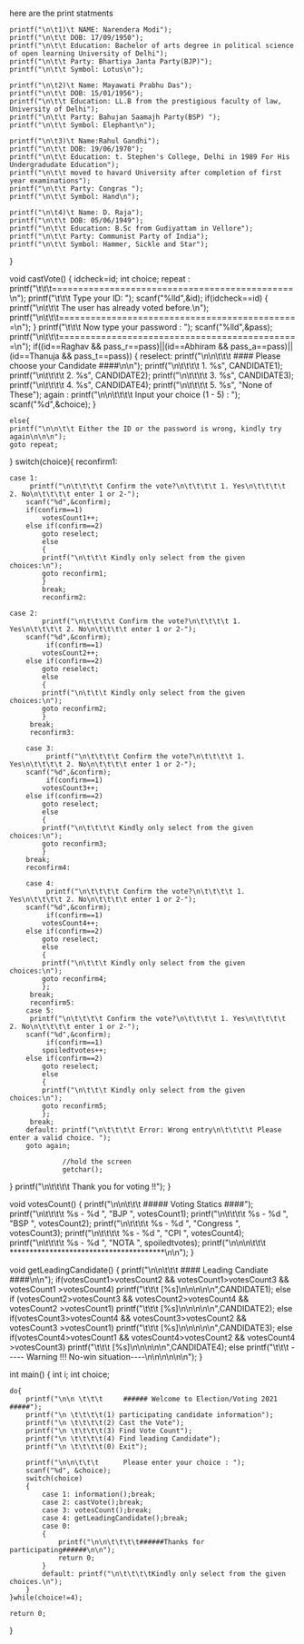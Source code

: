 here are the print statments

    printf("\n\t1)\t NAME: Narendera Modi");
    printf("\n\t\t DOB: 17/09/1950");
    printf("\n\t\t Education: Bachelor of arts degree in political science of open learning University of Delhi");
    printf("\n\t\t Party: Bhartiya Janta Party(BJP)");
    printf("\n\t\t Symbol: Lotus\n");

    printf("\n\t2)\t Name: Mayawati Prabhu Das");
    printf("\n\t\t DOB: 15/01/1956");
    printf("\n\t\t Education: LL.B from the prestigious faculty of law, University of Delhi");
    printf("\n\t\t Party: Bahujan Saamajh Party(BSP) ");
    printf("\n\t\t Symbol: Elephant\n");

    printf("\n\t3)\t Name:Rahul Gandhi");
    printf("\n\t\t DOB: 19/06/1970");
    printf("\n\t\t Education: t. Stephen's College, Delhi in 1989 For His Undergradudate Education");
    printf("\n\t\t moved to havard University after completion of first year examinations");
    printf("\n\t\t Party: Congras ");
    printf("\n\t\t Symbol: Hand\n");

    printf("\n\t4)\t Name: D. Raja");
    printf("\n\t\t DOB: 05/06/1949");
    printf("\n\t\t Education: B.Sc from Gudiyattam in Vellore");
    printf("\n\t\t Party: Communist Party of India");
    printf("\n\t\t Symbol: Hammer, Sickle and Star");
}

void castVote()
{
     idcheck=id;
    int choice;
    repeat :
        printf("\t\t\t==============================================\n");
    printf("\t\t\t Type your ID:            ");
    scanf("%lld",&id);
    if(idcheck==id)
    {
        printf("\n\t\t\t The user has already voted before.\n");
        printf("\n\t\t\t==============================================\n");
    }
    printf("\t\t\t Now type your password : ");
    scanf("%lld",&pass);
    printf("\n\t\t\t==============================================\n");
    if((id==Raghav && pass_r==pass)||(id==Abhiram && pass_a==pass)||(id==Thanuja && pass_t==pass))
{
    reselect:
    printf("\n\n\t\t\t     #### Please choose your Candidate ####\n\n");
    printf("\n\t\t\t\t 1. %s", CANDIDATE1);
    printf("\n\t\t\t\t 2. %s", CANDIDATE2);
    printf("\n\t\t\t\t 3. %s", CANDIDATE3);
    printf("\n\t\t\t\t 4. %s", CANDIDATE4);
    printf("\n\t\t\t\t 5. %s", "None of These");
    again :
    printf("\n\n\t\t\t\t Input your choice (1 - 5) : ");
    scanf("%d",&choice);
}

    else{
    printf("\n\n\t\t Either the ID or the password is wrong, kindly try again\n\n\n");
    goto repeat;

}
    switch(choice){
        reconfirm1:

    case 1:
         printf("\n\t\t\t\t Confirm the vote?\n\t\t\t\t 1. Yes\n\t\t\t\t 2. No\n\t\t\t\t enter 1 or 2-");
        scanf("%d",&confirm);
        if(confirm==1)
            votesCount1++;
        else if(confirm==2)
            goto reselect;
            else
            {
            printf("\n\t\t\t Kindly only select from the given choices:\n");
            goto reconfirm1;
            }
            break;
            reconfirm2:

    case 2:
            printf("\n\t\t\t\t Confirm the vote?\n\t\t\t\t 1. Yes\n\t\t\t\t 2. No\n\t\t\t\t enter 1 or 2-");
        scanf("%d",&confirm);
             if(confirm==1)
            votesCount2++;
        else if(confirm==2)
            goto reselect;
            else
            {
            printf("\n\t\t\t Kindly only select from the given choices:\n");
            goto reconfirm2;
            }
         break;
         reconfirm3:

        case 3:
             printf("\n\t\t\t\t Confirm the vote?\n\t\t\t\t 1. Yes\n\t\t\t\t 2. No\n\t\t\t\t enter 1 or 2-");
        scanf("%d",&confirm);
             if(confirm==1)
            votesCount3++;
        else if(confirm==2)
            goto reselect;
            else
            {
            printf("\n\t\t\t\t Kindly only select from the given choices:\n");
            goto reconfirm3;
            }
        break;
        reconfirm4:

        case 4:
             printf("\n\t\t\t\t Confirm the vote?\n\t\t\t\t 1. Yes\n\t\t\t\t 2. No\n\t\t\t\t enter 1 or 2-");
        scanf("%d",&confirm);
             if(confirm==1)
            votesCount4++;
        else if(confirm==2)
            goto reselect;
            else
            {
            printf("\n\t\t\t Kindly only select from the given choices:\n");
            goto reconfirm4;
            };
         break;
         reconfirm5:
        case 5:
         printf("\n\t\t\t\t Confirm the vote?\n\t\t\t\t 1. Yes\n\t\t\t\t 2. No\n\t\t\t\t enter 1 or 2-");
        scanf("%d",&confirm);
             if(confirm==1)
            spoiledtvotes++;
        else if(confirm==2)
            goto reselect;
            else
            {
            printf("\n\t\t\t Kindly only select from the given choices:\n");
            goto reconfirm5;
            };
         break;
        default: printf("\n\t\t\t\t Error: Wrong entry\n\t\t\t\t Please enter a valid choice. ");
        goto again;

                 //hold the screen
                 getchar();

}
printf("\n\t\t\t\t Thank you for voting !!");
}

void votesCount()
{
    printf("\n\n\t\t\t      ##### Voting Statics ####");
    printf("\n\t\t\t\t    %s - %d ", "BJP       ", votesCount1);
    printf("\n\t\t\t\t    %s - %d ", "BSP       ", votesCount2);
    printf("\n\t\t\t\t    %s - %d ", "Congress  ", votesCount3);
    printf("\n\t\t\t\t    %s - %d ", "CPI       ", votesCount4);
    printf("\n\t\t\t\t    %s - %d ", "NOTA      ", spoiledtvotes);
    printf("\n\n\n\t\t\t     ***************************************\n\n");
}

void getLeadingCandidate()
{
        printf("\n\n\t\t\t    #### Leading Candiate ####\n\n");
        if(votesCount1>votesCount2 && votesCount1>votesCount3 && votesCount1 >votesCount4)
        printf("\t\t\t [%s]\n\n\n\n\n",CANDIDATE1);
        else if (votesCount2>votesCount3 && votesCount2>votesCount4 && votesCount2 >votesCount1)
        printf("\t\t\t [%s]\n\n\n\n\n",CANDIDATE2);
        else if(votesCount3>votesCount4 && votesCount3>votesCount2 && votesCount3 >votesCount1)
        printf("\t\\t\t [%s]\n\n\n\n\n",CANDIDATE3);
        else if(votesCount4>votesCount1 && votesCount4>votesCount2 && votesCount4 >votesCount3)
        printf("\t\t\t [%s]\n\n\n\n\n",CANDIDATE4);
        else
        printf("\t\t\t   ----- Warning !!! No-win situation----\n\n\n\n\n\n");
}

	
int main()
{
	int i;
	int choice;
	
	do{
	    printf("\n\n \t\t\t     ###### Welcome to Election/Voting 2021 #####");
	    printf("\n \t\t\t\t(1) participating candidate information");
	    printf("\n \t\t\t\t(2) Cast the Vote");
	    printf("\n \t\t\t\t(3) Find Vote Count");
	    printf("\n \t\t\t\t(4) Find leading Candidate");
	    printf("\n \t\t\t\t(0) Exit");
	
	    printf("\n\n\t\t\t      Please enter your choice : ");
	    scanf("%d", &choice);
		switch(choice)
		{
		    case 1: information();break;
		    case 2: castVote();break;
		    case 3: votesCount();break;
		    case 4: getLeadingCandidate();break;
		    case 0:
		    {
		        printf("\n\n\t\t\t\t######Thanks for participating######\n\n");
		        return 0;
		    }
		    default: printf("\n\t\t\t\tKindly only select from the given choices.\n");
	    }
	}while(choice!=4);
	
	return 0;
}

